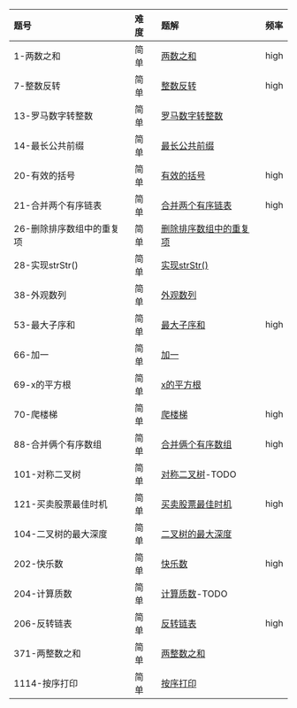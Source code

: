 | 题号 | 难度 | 题解 | 频率  |
| :------| :------ | :------ |  :------ |
| 1-两数之和 | 简单 | [两数之和](1/1.md) | high |
| 7-整数反转 | 简单 | [整数反转](7/7.md) | high |
| 13-罗马数字转整数 | 简单 | [罗马数字转整数](13/13.md) | |
| 14-最长公共前缀 | 简单 | [最长公共前缀](14/14.md) |  |
| 20-有效的括号 | 简单 | [有效的括号](20/20.md) | high |
| 21-合并两个有序链表 | 简单 | [合并两个有序链表](21/21.md) | high |
| 26-删除排序数组中的重复项 | 简单 | [删除排序数组中的重复项](26/26.md) | |
| 28-实现strStr() | 简单 | [实现strStr()](28/28.md) |  |
| 38-外观数列 | 简单 | [外观数列](38/38.md) |  |
| 53-最大子序和 | 简单 | [最大子序和](53/53.md) | high |
| 66-加一 | 简单 | [加一](66/66.md) |  |
| 69-x的平方根 | 简单 | [x的平方根](69/69.md) | |
| 70-爬楼梯 | 简单 | [爬楼梯](70/70.md) | high|
| 88-合并俩个有序数组 | 简单 | [合并俩个有序数组](88/88.md) | high|
| 101-对称二叉树 | 简单 | [对称二叉树](101/101.md)-TODO | |
| 121-买卖股票最佳时机 | 简单 | [买卖股票最佳时机](121/121.md) | high |
| 104-二叉树的最大深度 | 简单 | [二叉树的最大深度](104/104.md) |  |
| 202-快乐数 | 简单 | [快乐数](202/202.md) | high |
| 204-计算质数 | 简单 | [计算质数](204/204.md)-TODO | |
| 206-反转链表 | 简单 | [反转链表](206/206.md) | high |
| 371-两整数之和 | 简单 | [两整数之和](371/371.md) |  |
| 1114-按序打印 | 简单 | [按序打印](1114/1114.md) |  |
